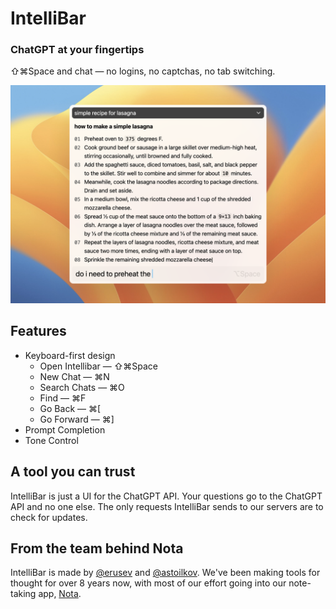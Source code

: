 # IntelliBar

### ChatGPT at your fingertips

⇧⌘Space and chat — no logins, no captchas, no tab switching.

![Hero shot](./assets/hero.png)

## Features

- Keyboard-first design
    - Open Intellibar — ⇧⌘Space
    - New Chat — ⌘N
    - Search Chats — ⌘O
    - Find — ⌘F
    - Go Back — ⌘[
    - Go Forward — ⌘]
- Prompt Completion
- Tone Control

## A tool you can trust

IntelliBar is just a UI for the ChatGPT API. Your questions go to the ChatGPT API and no one else. The only requests IntelliBar sends to our servers are to check for updates.

## From the team behind Nota

IntelliBar is made by [@erusev](https://github.com/erusev) and [@astoilkov](https://github.com/astoilkov). We've been making tools for thought for over 8 years now, with most of our effort going into our note-taking app, [Nota](https://nota.md/).
